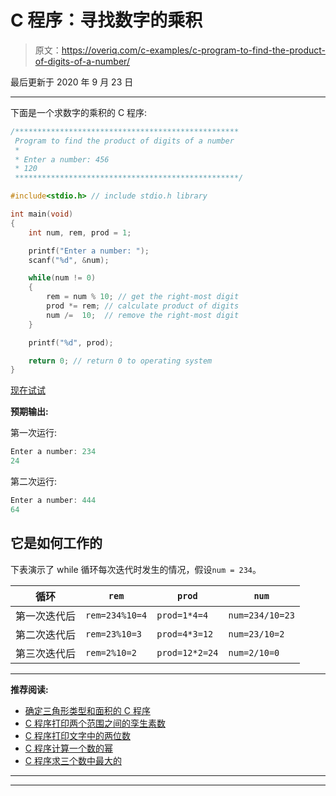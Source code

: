 # C 程序：寻找数字的乘积

> 原文：<https://overiq.com/c-examples/c-program-to-find-the-product-of-digits-of-a-number/>

最后更新于 2020 年 9 月 23 日

* * *

下面是一个求数字的乘积的 C 程序:

```c
/**************************************************
 Program to find the product of digits of a number
 * 
 * Enter a number: 456
 * 120
 **************************************************/

#include<stdio.h> // include stdio.h library

int main(void)
{       
    int num, rem, prod = 1;

    printf("Enter a number: ");
    scanf("%d", &num);

    while(num != 0)
    {
        rem = num % 10; // get the right-most digit
        prod *= rem; // calculate product of digits
        num /=  10;  // remove the right-most digit
    }

    printf("%d", prod);

    return 0; // return 0 to operating system
}

```

[现在试试](https://overiq.com/c-online-compiler/KQz/)

**预期输出:**

第一次运行:

```c
Enter a number: 234
24

```

第二次运行:

```c
Enter a number: 444
64

```

## 它是如何工作的

下表演示了 while 循环每次迭代时发生的情况，假设`num = 234`。

| 循环 | `rem` | `prod` | `num` |
| --- | --- | --- | --- |
| 第一次迭代后 | `rem=234%10=4` | `prod=1*4=4` | `num=234/10=23` |
| 第二次迭代后 | `rem=23%10=3` | `prod=4*3=12` | `num=23/10=2` |
| 第三次迭代后 | `rem=2%10=2` | `prod=12*2=24` | `num=2/10=0` |

* * *

**推荐阅读:**

*   [确定三角形类型和面积的 C 程序](/c-examples/c-program-to-determine-the-type-and-area-of-a-triangle/)
*   [C 程序打印两个范围之间的孪生素数](/c-examples/c-program-to-print-twin-prime-numbers-between-two-ranges/)
*   [C 程序打印文字中的两位数](/c-examples/c-program-to-print-the-two-digit-number-in-words/)
*   [C 程序计算一个数的幂](/c-examples/c-program-to-calculate-the-power-of-a-number/)
*   [C 程序求三个数中最大的](/c-examples/c-program-to-find-the-largest-of-three-numbers/)

* * *

* * *